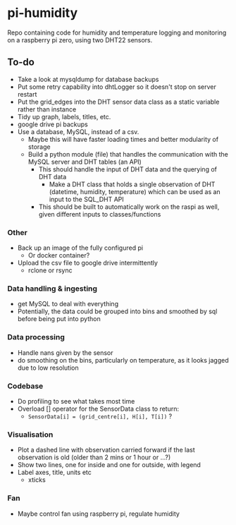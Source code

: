 # pi-humidity
Repo containing code for humidity and temperature logging and monitoring on a raspberry pi zero, using two DHT22 sensors.

## To-do
- Take a look at mysqldump for database backups
- Put some retry capability into dhtLogger so it doesn't stop on server restart
- Put the grid_edges into the DHT sensor data class as a static variable rather than instance
- Tidy up graph, labels, titles, etc.
- google drive pi backups
- Use a database, MySQL, instead of a csv.
  - Maybe this will have faster loading times and better modularity of storage
  - Build a python module (file) that handles the communication with the MySQL server and DHT tables (an API)
    - This should handle the input of DHT data and the querying of DHT data
      - Make a DHT class that holds a single observation of DHT (datetime, humidity, temperature) which can be used as an input to the SQL_DHT API
    - This should be built to automatically work on the raspi as well, given different inputs to classes/functions

### Other
- Back up an image of the fully configured pi
  - Or docker container?
- Upload the csv file to google drive intermittently
  - rclone or rsync

### Data handling & ingesting
- get MySQL to deal with everything
- Potentially, the data could be grouped into bins and smoothed by sql before being put into python

### Data processing
- Handle nans given by the sensor
- do smoothing on the bins, particularly on temperature, as it looks jagged due to low resolution

### Codebase
- Do profiling to see what takes most time
- Overload [] operator for the SensorData class to return: 
  - ```SensorData[i] = (grid_centre[i], H[i], T[i])``` ?

### Visualisation
- Plot a dashed line with observation carried forward if the last observation is old (older than 2 mins or 1 hour or ...?)
- Show two lines, one for inside and one for outside, with legend
- Label axes, title, units etc
  - xticks

### Fan
- Maybe control fan using raspberry pi, regulate humidity


